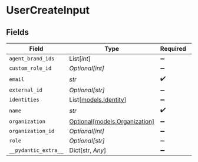 # UserCreateInput


## Fields

| Field                                                      | Type                                                       | Required                                                   | Description                                                |
| ---------------------------------------------------------- | ---------------------------------------------------------- | ---------------------------------------------------------- | ---------------------------------------------------------- |
| `agent_brand_ids`                                          | List[*int*]                                                | :heavy_minus_sign:                                         | N/A                                                        |
| `custom_role_id`                                           | *Optional[int]*                                            | :heavy_minus_sign:                                         | N/A                                                        |
| `email`                                                    | *str*                                                      | :heavy_check_mark:                                         | N/A                                                        |
| `external_id`                                              | *Optional[str]*                                            | :heavy_minus_sign:                                         | N/A                                                        |
| `identities`                                               | List[[models.Identity](../models/identity.md)]             | :heavy_minus_sign:                                         | N/A                                                        |
| `name`                                                     | *str*                                                      | :heavy_check_mark:                                         | N/A                                                        |
| `organization`                                             | [Optional[models.Organization]](../models/organization.md) | :heavy_minus_sign:                                         | N/A                                                        |
| `organization_id`                                          | *Optional[int]*                                            | :heavy_minus_sign:                                         | N/A                                                        |
| `role`                                                     | *Optional[str]*                                            | :heavy_minus_sign:                                         | N/A                                                        |
| `__pydantic_extra__`                                       | Dict[str, *Any*]                                           | :heavy_minus_sign:                                         | N/A                                                        |